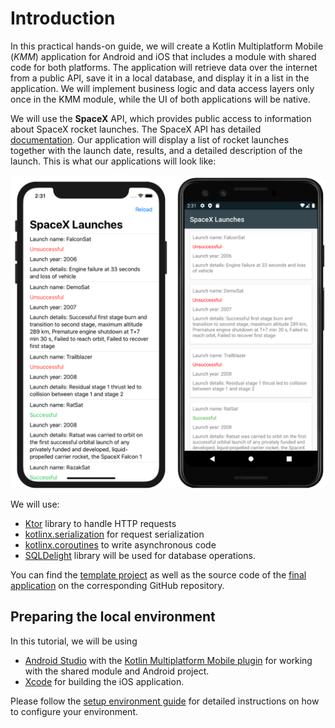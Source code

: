 # Introduction

In this practical hands-on guide, we will create a Kotlin Multiplatform Mobile (_KMM_) application for Android and iOS that includes a module with shared code for both platforms. The application will retrieve data over the internet from a public API, save it in a local database, and display it in a list in the application. We will implement business logic and data access layers only once in the KMM module, while the UI of both applications will be native.

We will use the **SpaceX** API, which provides public access to information about SpaceX rocket launches. The SpaceX API has detailed [documentation](https://docs.spacexdata.com/?version=latest). Our application will display a list of rocket launches together with the launch date, results, and a detailed description of the launch. This is what our applications will look like:

<img alt="Emulator and Simulator" src="./assets/android-and-ios.png" width="700">

We will use: 

* [Ktor](https://ktor.io/clients/index.html) library to handle HTTP requests 
* [kotlinx.serialization](https://github.com/Kotlin/kotlinx.serialization) for request serialization
* [kotlinx.coroutines](https://github.com/Kotlin/kotlinx.coroutines) to write asynchronous code
* [SQLDelight](https://github.com/cashapp/sqldelight) library will be used for database operations.

You can find the [template project](https://github.com/kotlin-hands-on/kmm-networking-and-data-storage) as well as the source code of the [final application](https://github.com/kotlin-hands-on/kmm-networking-and-data-storage/tree/final) on the corresponding GitHub repository.

## Preparing the local environment

In this tutorial, we will be using 
* [Android Studio](https://developer.android.com/studio/) with the [Kotlin Multiplatform Mobile plugin](https://plugins.jetbrains.com/plugin/13881-mobile-multiplatform) for working with the shared module and Android project.
* [Xcode](https://developer.apple.com/xcode/) for building the iOS application.

Please follow the [setup environment guide](https://kotlinlang.org/docs/mobile/setup.html) for detailed instructions on how to configure your environment.
